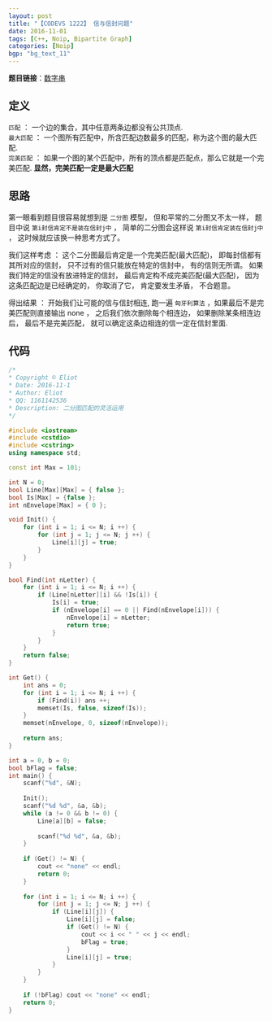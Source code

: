 ```yaml
---
layout: post
title: "【CODEVS 1222】 信与信封问题"
date: 2016-11-01
tags: [C++, Noip, Bipartite Graph]
categories: [Noip]
bgp: "bg_text_11"
---
```


**题目链接**：[数字串](http://codevs.cn/problem/1222/)  

## 定义

`匹配` ： 一个边的集合，其中任意两条边都没有公共顶点.  
`最大匹配` ： 一个图所有匹配中，所含匹配边数最多的匹配，称为这个图的最大匹配.  
`完美匹配` ： 如果一个图的某个匹配中，所有的顶点都是匹配点，那么它就是一个完美匹配. **显然，完美匹配一定是最大匹配**  

## 思路

第一眼看到题目很容易就想到是 `二分图` 模型， 但和平常的二分图又不太一样， 题目中说 `第i封信肯定不是装在信封j中` ， 简单的二分图会这样说 `第i封信肯定装在信封j中` ， 这时候就应该换一种思考方式了。  

我们这样考虑 ： 这个二分图最后肯定是一个完美匹配(最大匹配)， 即每封信都有其所对应的信封， 只不过有的信只能放在特定的信封中， 有的信则无所谓。  如果我们特定的信没有放进特定的信封， 最后肯定构不成完美匹配(最大匹配)， 因为这条匹配边是已经确定的， 你取消了它， 肯定要发生矛盾， 不合题意。  

得出结果 ： 开始我们让可能的信与信封相连, 跑一遍 `匈牙利算法` ，如果最后不是完美匹配则直接输出 none ， 之后我们依次删除每个相连边， 如果删除某条相连边后， 最后不是完美匹配， 就可以确定这条边相连的信一定在信封里面.

## 代码

```c++
/*
* Copyright © Eliot
* Date: 2016-11-1
* Author: Eliot
* QQ: 1161142536
* Description: 二分图匹配的灵活运用
*/

#include <iostream>
#include <cstdio>
#include <cstring>
using namespace std;

const int Max = 101;

int N = 0;
bool Line[Max][Max] = { false };
bool Is[Max] = {false };
int nEnvelope[Max] = { 0 };

void Init() {
	for (int i = 1; i <= N; i ++) {
		for (int j = 1; j <= N; j ++) {
			Line[i][j] = true;
		}
	}
}

bool Find(int nLetter) {
    for (int i = 1; i <= N; i ++) {
        if (Line[nLetter][i] && !Is[i]) {
			Is[i] = true;
            if (nEnvelope[i] == 0 || Find(nEnvelope[i])) {
                nEnvelope[i] = nLetter;
                return true; 
            } 
		}
    }
    return false;  
}

int Get() {
	int ans = 0;
	for (int i = 1; i <= N; i ++) {
		if (Find(i)) ans ++;
		memset(Is, false, sizeof(Is));
	}
	memset(nEnvelope, 0, sizeof(nEnvelope));
	
	return ans;
}

int a = 0, b = 0;
bool bFlag = false;
int main() {
	scanf("%d", &N);
	
	Init();
	scanf("%d %d", &a, &b);
	while (a != 0 && b != 0) {
		Line[a][b] = false;
		
		scanf("%d %d", &a, &b);
	}
	
	if (Get() != N) {
		cout << "none" << endl;
		return 0;
	}
	
	for (int i = 1; i <= N; i ++) {
		for (int j = 1; j <= N; j ++) {
			if (Line[i][j]) {
				Line[i][j] = false;
				if (Get() != N) {
					cout << i << " " << j << endl;
					bFlag = true;
				}
				Line[i][j] = true;
			}
		}
	}
	
	if (!bFlag) cout << "none" << endl;
	return 0;
} 
```

